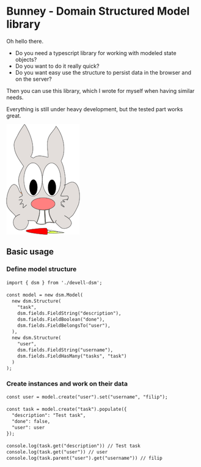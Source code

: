 # Bunney - Domain Structured Model library

Oh hello there.

* Do you need a typescript library for working with modeled state objects?
* Do you want to do it really quick?
* Do you want easy use the structure to persist data in the browser and on the server?

Then you can use this library, which I wrote for myself when having similar needs.

Everything is still under heavy development, but the tested part works great.

![Rabbet](https://raw.githubusercontent.com/DevellSoftware/dsm/main/docs/assets/zajec.png)

## Basic usage

### Define model structure

```
import { dsm } from './devell-dsm';

const model = new dsm.Model(
  new dsm.Structure(
    "task",
    dsm.fields.FieldString("description"),
    dsm.fields.FieldBoolean("done"),
    dsm.fields.FieldBelongsTo("user"),
  ),
  new dsm.Structure(
    "user",
    dsm.fields.FieldString("username"),
    dsm.fields.FieldHasMany("tasks", "task")
  )
);
```

### Create instances and work on their data

```
const user = model.create("user").set("username", "filip");

const task = model.create("task").populate({
  "description": "Test task",
  "done": false,
  "user": user
});

console.log(task.get("description")) // Test task
console.log(task.get("user")) // user
console.log(task.parent("user").get("username")) // filip
```
